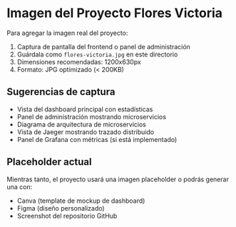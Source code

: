 # Imagen del Proyecto Flores Victoria

Para agregar la imagen real del proyecto:

1. Captura de pantalla del frontend o panel de administración
2. Guárdala como `flores-victoria.jpg` en este directorio
3. Dimensiones recomendadas: 1200x630px
4. Formato: JPG optimizado (< 200KB)

## Sugerencias de captura

- Vista del dashboard principal con estadísticas
- Panel de administración mostrando microservicios
- Diagrama de arquitectura de microservicios
- Vista de Jaeger mostrando trazado distribuido
- Panel de Grafana con métricas (si está implementado)

## Placeholder actual

Mientras tanto, el proyecto usará una imagen placeholder o podrás generar una con:
- Canva (template de mockup de dashboard)
- Figma (diseño personalizado)
- Screenshot del repositorio GitHub
